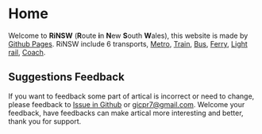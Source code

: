 # Home

Welcome to **RiNSW** (**R**oute **i**n **N**ew **S**outh **W**ales), this website is made by [Github Pages](https://pages.github.com/). RiNSW include 6 transports, [Metro](metro/metro), [Train](train/train), [Bus](bus/bus), [Ferry](ferry/ferry), [Light rail](lightrail/lightrail), [Coach](coach/coach).

## Suggestions Feedback

If you want to feedback some part of artical is incorrect or need to change, please feedback to [Issue in Github](https://github.com/login?return_to=https://github.com/gicpr7-netizen/rinsw/issues) or [gicpr7@gmail.com](mailto:gicpr7@gmail.com). Welcome your feedback, have feedbacks can make artical more interesting and better, thank you for support.